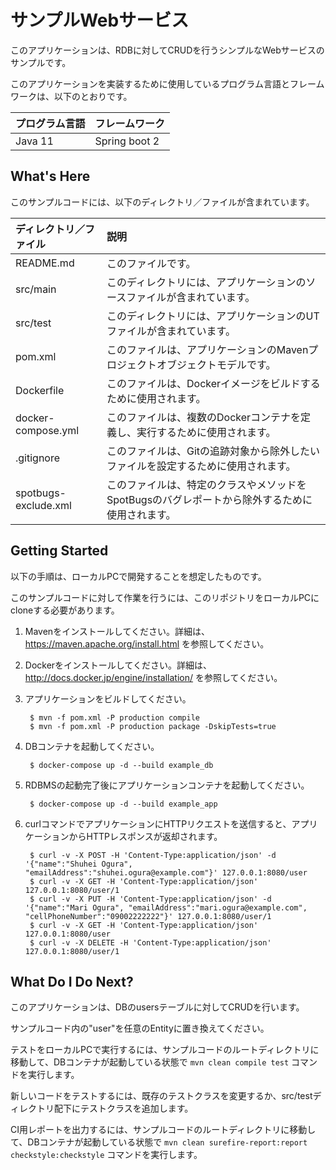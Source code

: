 サンプルWebサービス
==============================================

このアプリケーションは、RDBに対してCRUDを行うシンプルなWebサービスのサンプルです。

このアプリケーションを実装するために使用しているプログラム言語とフレームワークは、以下のとおりです。

| プログラム言語 | フレームワーク |
| :--- | :--- |
| Java 11 | Spring boot 2 |

What's Here
-----------

このサンプルコードには、以下のディレクトリ／ファイルが含まれています。

| ディレクトリ／ファイル | 説明 |
| :--- | :--- |
| README.md | このファイルです。 |
| src/main | このディレクトリには、アプリケーションのソースファイルが含まれています。 |
| src/test | このディレクトリには、アプリケーションのUTファイルが含まれています。 |
| pom.xml | このファイルは、アプリケーションのMavenプロジェクトオブジェクトモデルです。 |
| Dockerfile | このファイルは、Dockerイメージをビルドするために使用されます。 |
| docker-compose.yml | このファイルは、複数のDockerコンテナを定義し、実行するために使用されます。 |
| .gitignore | このファイルは、Gitの追跡対象から除外したいファイルを設定するために使用されます。 |
| spotbugs-exclude.xml | このファイルは、特定のクラスやメソッドをSpotBugsのバグレポートから除外するために使用されます。 |

Getting Started
---------------

以下の手順は、ローカルPCで開発することを想定したものです。 

このサンプルコードに対して作業を行うには、このリポジトリをローカルPCにcloneする必要があります。 

1. Mavenをインストールしてください。詳細は、 https://maven.apache.org/install.html を参照してください。

1. Dockerをインストールしてください。詳細は、 http://docs.docker.jp/engine/installation/ を参照してください。

1. アプリケーションをビルドしてください。

        $ mvn -f pom.xml -P production compile
        $ mvn -f pom.xml -P production package -DskipTests=true

1. DBコンテナを起動してください。 

        $ docker-compose up -d --build example_db

1. RDBMSの起動完了後にアプリケーションコンテナを起動してください。

        $ docker-compose up -d --build example_app

1. curlコマンドでアプリケーションにHTTPリクエストを送信すると、アプリケーションからHTTPレスポンスが返却されます。

        $ curl -v -X POST -H 'Content-Type:application/json' -d '{"name":"Shuhei Ogura", "emailAddress":"shuhei.ogura@example.com"}' 127.0.0.1:8080/user
        $ curl -v -X GET -H 'Content-Type:application/json' 127.0.0.1:8080/user/1
        $ curl -v -X PUT -H 'Content-Type:application/json' -d '{"name":"Mari Ogura", "emailAddress":"mari.ogura@example.com", "cellPhoneNumber":"09002222222"}' 127.0.0.1:8080/user/1
        $ curl -v -X GET -H 'Content-Type:application/json' 127.0.0.1:8080/user
        $ curl -v -X DELETE -H 'Content-Type:application/json' 127.0.0.1:8080/user/1

What Do I Do Next?
------------------

このアプリケーションは、DBのusersテーブルに対してCRUDを行います。

サンプルコード内の"user"を任意のEntityに置き換えてください。

テストをローカルPCで実行するには、サンプルコードのルートディレクトリに移動して、DBコンテナが起動している状態で `mvn clean compile test` コマンドを実行します。

新しいコードをテストするには、既存のテストクラスを変更するか、src/testディレクトリ配下にテストクラスを追加します。 

CI用レポートを出力するには、サンプルコードのルートディレクトリに移動して、DBコンテナが起動している状態で `mvn clean surefire-report:report checkstyle:checkstyle` コマンドを実行します。
